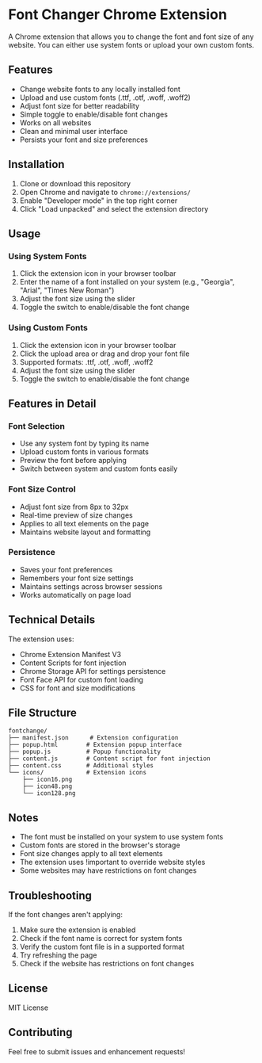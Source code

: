 # Font Changer Chrome Extension

A Chrome extension that allows you to change the font and font size of any website. You can either use system fonts or upload your own custom fonts.

## Features

- Change website fonts to any locally installed font
- Upload and use custom fonts (.ttf, .otf, .woff, .woff2)
- Adjust font size for better readability
- Simple toggle to enable/disable font changes
- Works on all websites
- Clean and minimal user interface
- Persists your font and size preferences

## Installation

1. Clone or download this repository
2. Open Chrome and navigate to `chrome://extensions/`
3. Enable "Developer mode" in the top right corner
4. Click "Load unpacked" and select the extension directory

## Usage

### Using System Fonts
1. Click the extension icon in your browser toolbar
2. Enter the name of a font installed on your system (e.g., "Georgia", "Arial", "Times New Roman")
3. Adjust the font size using the slider
4. Toggle the switch to enable/disable the font change

### Using Custom Fonts
1. Click the extension icon in your browser toolbar
2. Click the upload area or drag and drop your font file
3. Supported formats: .ttf, .otf, .woff, .woff2
4. Adjust the font size using the slider
5. Toggle the switch to enable/disable the font change

## Features in Detail

### Font Selection
- Use any system font by typing its name
- Upload custom fonts in various formats
- Preview the font before applying
- Switch between system and custom fonts easily

### Font Size Control
- Adjust font size from 8px to 32px
- Real-time preview of size changes
- Applies to all text elements on the page
- Maintains website layout and formatting

### Persistence
- Saves your font preferences
- Remembers your font size settings
- Maintains settings across browser sessions
- Works automatically on page load

## Technical Details

The extension uses:
- Chrome Extension Manifest V3
- Content Scripts for font injection
- Chrome Storage API for settings persistence
- Font Face API for custom font loading
- CSS for font and size modifications

## File Structure
```
fontchange/
├── manifest.json      # Extension configuration
├── popup.html        # Extension popup interface
├── popup.js          # Popup functionality
├── content.js        # Content script for font injection
├── content.css       # Additional styles
└── icons/            # Extension icons
    ├── icon16.png
    ├── icon48.png
    └── icon128.png
```

## Notes

- The font must be installed on your system to use system fonts
- Custom fonts are stored in the browser's storage
- Font size changes apply to all text elements
- The extension uses !important to override website styles
- Some websites may have restrictions on font changes

## Troubleshooting

If the font changes aren't applying:
1. Make sure the extension is enabled
2. Check if the font name is correct for system fonts
3. Verify the custom font file is in a supported format
4. Try refreshing the page
5. Check if the website has restrictions on font changes

## License

MIT License

## Contributing

Feel free to submit issues and enhancement requests! 